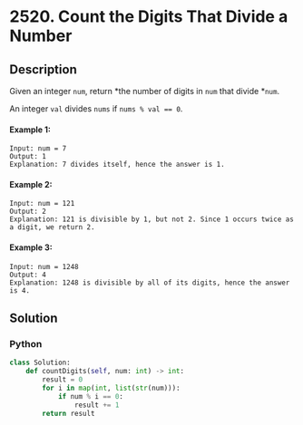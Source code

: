 # 2520. Count the Digits That Divide a Number

## Description
Given an integer `num`, return *the number of digits in `num` that divide *`num`.

An integer `val` divides `nums` if `nums % val == 0`.

#### Example 1:
```
Input: num = 7
Output: 1
Explanation: 7 divides itself, hence the answer is 1.
```

#### Example 2:
```
Input: num = 121
Output: 2
Explanation: 121 is divisible by 1, but not 2. Since 1 occurs twice as a digit, we return 2.
```

#### Example 3:
```
Input: num = 1248
Output: 4
Explanation: 1248 is divisible by all of its digits, hence the answer is 4.
```


## Solution

### Python
```python
class Solution:
    def countDigits(self, num: int) -> int:
        result = 0
        for i in map(int, list(str(num))):
            if num % i == 0:
                result += 1
        return result
```